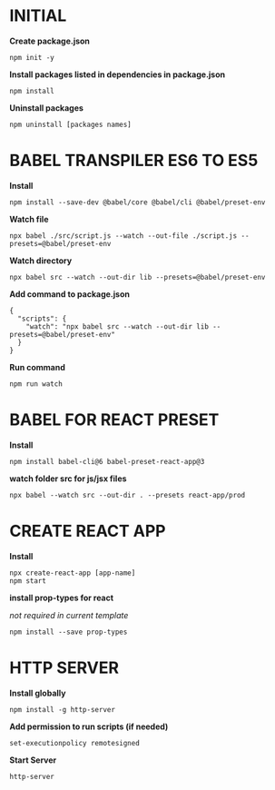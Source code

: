 # INITIAL

**Create package.json**

```
npm init -y
```

**Install packages listed in dependencies in package.json**

```
npm install
```

**Uninstall packages**

```
npm uninstall [packages names]
```

# BABEL TRANSPILER ES6 TO ES5

**Install**

```
npm install --save-dev @babel/core @babel/cli @babel/preset-env
```

**Watch file**

```
npx babel ./src/script.js --watch --out-file ./script.js --presets=@babel/preset-env
```

**Watch directory**

```
npx babel src --watch --out-dir lib --presets=@babel/preset-env
```

**Add command to package.json**

```
{
  "scripts": {
    "watch": "npx babel src --watch --out-dir lib --presets=@babel/preset-env"
  }
}
```

**Run command**

```
npm run watch
```

# BABEL FOR REACT PRESET

**Install**

```
npm install babel-cli@6 babel-preset-react-app@3
```

**watch folder src for js/jsx files**

```
npx babel --watch src --out-dir . --presets react-app/prod
```

# CREATE REACT APP

**Install**

```
npx create-react-app [app-name]
npm start
```

**install prop-types for react**

_not required in current template_

```
npm install --save prop-types
```

# HTTP SERVER

**Install globally**

```
npm install -g http-server
```

**Add permission to run scripts (if needed)**

```
set-executionpolicy remotesigned
```

**Start Server**

```
http-server
```
